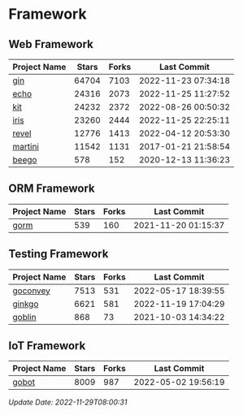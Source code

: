 # Framework

## Web Framework
| Project Name | Stars | Forks | Last Commit |
| ------------ | ----- | ----- | ----------- |
| [gin](https://github.com/gin-gonic/gin) | 64704 | 7103 | 2022-11-23 07:34:18 |
| [echo](https://github.com/labstack/echo) | 24316 | 2073 | 2022-11-25 11:27:52 |
| [kit](https://github.com/go-kit/kit) | 24232 | 2372 | 2022-08-26 00:50:32 |
| [iris](https://github.com/kataras/iris) | 23260 | 2444 | 2022-11-25 22:25:11 |
| [revel](https://github.com/revel/revel) | 12776 | 1413 | 2022-04-12 20:53:30 |
| [martini](https://github.com/go-martini/martini) | 11542 | 1131 | 2017-01-21 21:58:54 |
| [beego](https://github.com/astaxie/beego) | 578 | 152 | 2020-12-13 11:36:23 |

## ORM Framework
| Project Name | Stars | Forks | Last Commit |
| ------------ | ----- | ----- | ----------- |
| [gorm](https://github.com/jinzhu/gorm) | 539 | 160 | 2021-11-20 01:15:37 |

## Testing Framework
| Project Name | Stars | Forks | Last Commit |
| ------------ | ----- | ----- | ----------- |
| [goconvey](https://github.com/smartystreets/goconvey) | 7513 | 531 | 2022-05-17 18:39:55 |
| [ginkgo](https://github.com/onsi/ginkgo) | 6621 | 581 | 2022-11-19 17:04:29 |
| [goblin](https://github.com/franela/goblin) | 868 | 73 | 2021-10-03 14:34:22 |

## IoT Framework
| Project Name | Stars | Forks | Last Commit |
| ------------ | ----- | ----- | ----------- |
| [gobot](https://github.com/hybridgroup/gobot) | 8009 | 987 | 2022-05-02 19:56:19 |

*Update Date: 2022-11-29T08:00:31*